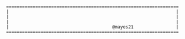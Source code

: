 



		=================================================================
		|																|
		|																|
		|																|
		|										@mayes21				|										
		=================================================================